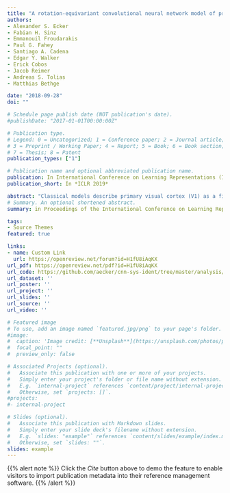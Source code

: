 ```yaml
---
title: "A rotation-equivariant convolutional neural network model of primary visual cortex"
authors:
- Alexander S. Ecker
- Fabian H. Sinz
- Emmanouil Froudarakis
- Paul G. Fahey
- Santiago A. Cadena
- Edgar Y. Walker
- Erick Cobos
- Jacob Reimer
- Andreas S. Tolias
- Matthias Bethge

date: "2018-09-28"
doi: ""

# Schedule page publish date (NOT publication's date).
#publishDate: "2017-01-01T00:00:00Z"

# Publication type.
# Legend: 0 = Uncategorized; 1 = Conference paper; 2 = Journal article;
# 3 = Preprint / Working Paper; 4 = Report; 5 = Book; 6 = Book section;
# 7 = Thesis; 8 = Patent
publication_types: ["1"]

# Publication name and optional abbreviated publication name.
publication: In International Conference on Learning Representations (ICLR 2019)
publication_short: In *ICLR 2019*

abstract: "Classical models describe primary visual cortex (V1) as a filter bank of orientation-selective linear-nonlinear (LN) or energy models, but these models fail to predict neural responses to natural stimuli accurately. Recent work shows that models based on convolutional neural networks (CNNs) lead to much more accurate predictions, but it remains unclear which features are extracted by V1 neurons beyond orientation selectivity and phase invariance. Here we work towards systematically studying V1 computations by categorizing neurons into groups that perform similar computations. We present a framework to identify common features independent of individual neurons' orientation selectivity by using a rotation-equivariant convolutional neural network, which automatically extracts every feature at multiple different orientations. We fit this model to responses of a population of 6000 neurons to natural images recorded in mouse primary visual cortex using two-photon imaging. We show that our rotation-equivariant network not only outperforms a regular CNN with the same number of feature maps, but also reveals a number of common features shared by many V1 neurons, which deviate from the typical textbook idea of V1 as a bank of Gabor filters. Our findings are a first step towards a powerful new tool to study the nonlinear computations in V1."
# Summary. An optional shortened abstract.
summary: in Proceedings of the International Conference on Learning Representations (ICLR 2019)

tags:
- Source Themes
featured: true

links:
- name: Custom Link
  url: https://openreview.net/forum?id=H1fU8iAqKX
url_pdf: https://openreview.net/pdf?id=H1fU8iAqKX
url_code: https://github.com/aecker/cnn-sys-ident/tree/master/analysis/iclr2019
url_dataset: ''
url_poster: ''
url_project: ''
url_slides: ''
url_source: ''
url_video: ''

# Featured image
# To use, add an image named `featured.jpg/png` to your page's folder. 
#image:
#  caption: 'Image credit: [**Unsplash**](https://unsplash.com/photos/pLCdAaMFLTE)'
#  focal_point: ""
#  preview_only: false

# Associated Projects (optional).
#   Associate this publication with one or more of your projects.
#   Simply enter your project's folder or file name without extension.
#   E.g. `internal-project` references `content/project/internal-project/index.md`.
#   Otherwise, set `projects: []`.
#projects:
#- internal-project

# Slides (optional).
#   Associate this publication with Markdown slides.
#   Simply enter your slide deck's filename without extension.
#   E.g. `slides: "example"` references `content/slides/example/index.md`.
#   Otherwise, set `slides: ""`.
slides: example
---
```


{{% alert note %}}
Click the *Cite* button above to demo the feature to enable visitors to import publication metadata into their reference management software.
{{% /alert %}}
<!--
{{% alert note %}}
Click the *Slides* button above to demo Academic's Markdown slides feature.
{{% /alert %}}


#Supplementary notes can be added here, including [code and math](https://sourcethemes.com/academic/docs/writing-markdown-latex/).
-->
